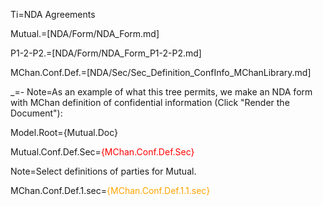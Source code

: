 Ti=NDA Agreements

Mutual.=[NDA/Form/NDA_Form.md]

P1-2-P2.=[NDA/Form/NDA_Form_P1-2-P2.md]

MChan.Conf.Def.=[NDA/Sec/Sec_Definition_ConfInfo_MChanLibrary.md]

_=-
Note=As an example of what this tree permits, we make an NDA form with MChan definition of confidential information (Click "Render the Document"):  

Model.Root={Mutual.Doc}

Mutual.Conf.Def.Sec=<font color="red">{MChan.Conf.Def.Sec}</font>

Note=Select definitions of parties for Mutual.

MChan.Conf.Def.1.sec=<font color="orange">{MChan.Conf.Def.1.1.sec}</font>